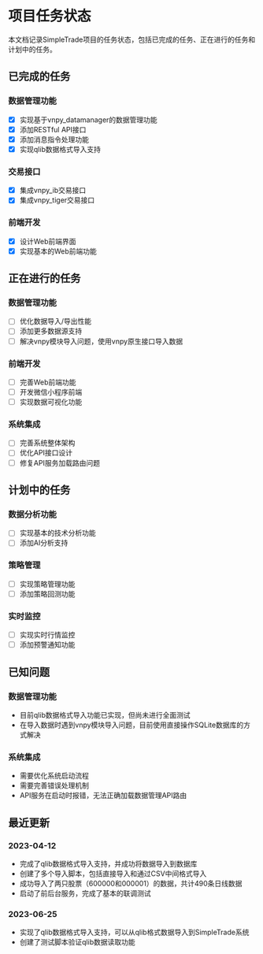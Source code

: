 # 项目任务状态

本文档记录SimpleTrade项目的任务状态，包括已完成的任务、正在进行的任务和计划中的任务。

## 已完成的任务

### 数据管理功能
- [x] 实现基于vnpy_datamanager的数据管理功能
- [x] 添加RESTful API接口
- [x] 添加消息指令处理功能
- [x] 实现qlib数据格式导入支持

### 交易接口
- [x] 集成vnpy_ib交易接口
- [x] 集成vnpy_tiger交易接口

### 前端开发
- [x] 设计Web前端界面
- [x] 实现基本的Web前端功能

## 正在进行的任务

### 数据管理功能
- [ ] 优化数据导入/导出性能
- [ ] 添加更多数据源支持
- [ ] 解决vnpy模块导入问题，使用vnpy原生接口导入数据

### 前端开发
- [ ] 完善Web前端功能
- [ ] 开发微信小程序前端
- [ ] 实现数据可视化功能

### 系统集成
- [ ] 完善系统整体架构
- [ ] 优化API接口设计
- [ ] 修复API服务加载路由问题

## 计划中的任务

### 数据分析功能
- [ ] 实现基本的技术分析功能
- [ ] 添加AI分析支持

### 策略管理
- [ ] 实现策略管理功能
- [ ] 添加策略回测功能

### 实时监控
- [ ] 实现实时行情监控
- [ ] 添加预警通知功能

## 已知问题

### 数据管理功能
- 目前qlib数据格式导入功能已实现，但尚未进行全面测试
- 在导入数据时遇到vnpy模块导入问题，目前使用直接操作SQLite数据库的方式解决

### 系统集成
- 需要优化系统启动流程
- 需要完善错误处理机制
- API服务在启动时报错，无法正确加载数据管理API路由

## 最近更新

### 2023-04-12
- 完成了qlib数据格式导入支持，并成功将数据导入到数据库
- 创建了多个导入脚本，包括直接导入和通过CSV中间格式导入
- 成功导入了两只股票（600000和000001）的数据，共计490条日线数据
- 启动了前后台服务，完成了基本的联调测试

### 2023-06-25
- 实现了qlib数据格式导入支持，可以从qlib格式数据导入到SimpleTrade系统
- 创建了测试脚本验证qlib数据读取功能
